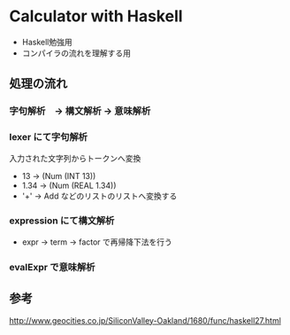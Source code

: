 # Calculator with Haskell

- Haskell勉強用
- コンパイラの流れを理解する用

## 処理の流れ
### 字句解析　-> 構文解析 -> 意味解析


### lexer にて字句解析
入力された文字列からトークンへ変換
  - 13 -> (Num (INT 13))
  - 1.34 -> (Num (REAL 1.34))
  - '+' -> Add
などのリストのリストへ変換する

### expression にて構文解析
  - expr -> term -> factor で再帰降下法を行う

### evalExpr で意味解析

## 参考
http://www.geocities.co.jp/SiliconValley-Oakland/1680/func/haskell27.html
